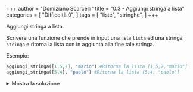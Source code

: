 +++
author = "Domiziano Scarcelli"
title = "0.3 - Aggiungi stringa a lista"
categories = [
    "Difficoltà 0",
]
tags = [
    "liste",
    "stringhe",
]
+++

Aggiungi stringa a lista.
<!--more-->

Scrivere una funzione che prende in input una lista `lista` ed una stringa `stringa` e ritorna la lista con in aggiunta alla fine tale stringa.

Esempio:

```python
aggiungi_stringa([1,5,7], "mario") #Ritorna la lista [1,5,7,"mario"]
aggiungi_stringa([5,4], "paolo") #Ritorna la lista [5,4, "paolo"]
```
<details>
<summary>Mostra la soluzione</summary>

```python
def aggiungi_stringa(lista, stringa):
	lista.append(stringa)
return lista
```

</details>
